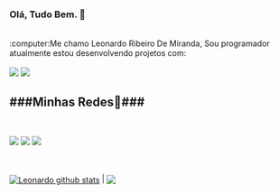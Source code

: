 ### Olá, Tudo Bem. 👋
<br>
:computer:Me chamo Leonardo Ribeiro De Miranda, Sou programador atualmente estou desenvolvendo projetos com:
<br>
<br>
 <img src="https://img.shields.io/badge/HTML-239120?style=for-the-badge&logo=html5&logoColor=white"/>
 <img src="https://img.shields.io/badge/CSS-239120?&style=for-the-badge&logo=css3&logoColor=white"/>
<br>
<h2>###Minhas Redes📱###</h2>
<br>
<P>
 <img src="https://img.shields.io/badge/Facebook-1877F2?style=for-the-badge&logo=facebook&logoColor=white"/>
 <img src="https://img.shields.io/badge/Instagram-E4405F?style=for-the-badge&logo=instagram&logoColor=white"/>
 <img src="https://img.shields.io/badge/LinkedIn-0077B5?style=for-the-badge&logo=linkedin&logoColor=white"/>
</P>
<br>
<br>
<a href="https://github.com/anuraghazra/github-readme-stats"><img align="center" src="https://github-readme-stats.vercel.app/api?username=leonardo-r-miranda&show_icons=true&include_all_commits=true&theme=buefy&hide_border=true" alt="Leonardo github stats" /></a> | <a href="https://github.com/anuraghazra/github-readme-stats"><img align="center" src="https://github-readme-stats.vercel.app/api/top-langs/?username=leonardo-r-miranda&layout=compact&theme=buefy&hide_border=true" /></a>
